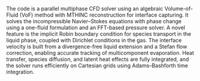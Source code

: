 The code is a parallel multiphase CFD solver using an algebraic Volume-of-Fluid (VoF) method with MTHINC reconstruction for interface capturing. It solves the incompressible Navier–Stokes equations with phase change using a one-fluid formulation and an FFT-based pressure solver. A novel feature is the implicit Robin boundary condition for species transport in the liquid phase, coupled with Dirichlet conditions in the gas. The interface velocity is built from a divergence-free liquid extension and a Stefan flow correction, enabling accurate tracking of multicomponent evaporation. Heat transfer, species diffusion, and latent heat effects are fully integrated, and the solver runs efficiently on Cartesian grids using Adams–Bashforth time integration.
